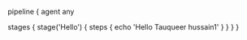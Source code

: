 pipeline {
   agent any

   stages {
      stage('Hello') {
         steps {
            echo 'Hello Tauqueer hussain1'
         }
      }
   }
}
